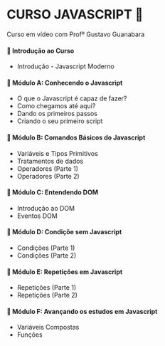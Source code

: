 # CURSO JAVASCRIPT  :dart:

Curso em vídeo com Profº Gustavo Guanabara

#### :large_blue_diamond: Introdução ao Curso
- Introdução - Javascript Moderno
#### :large_blue_diamond: Módulo A: Conhecendo o Javascript
- O que o Javascript é capaz de fazer?
- Como chegamos até aqui?
- Dando os primeiros passos 
- Criando o seu primeiro script 
#### :large_blue_diamond: Módulo B: Comandos Básicos do Javascript
- Variáveis e Tipos Primitivos
- Tratamentos de dados 
- Operadores (Parte 1)
- Operadores (Parte 2)
#### :large_blue_diamond: Módulo C: Entendendo DOM
- Introdução ao DOM
- Eventos DOM
#### :large_blue_diamond: Módulo D: Condiçõe sem Javascript
- Condições (Parte 1)
- Condições (Parte 2)
#### :large_blue_diamond: Módulo E: Repetições em Javascript
- Repetições (Parte 1)
- Repetições (Parte 2)
#### :large_blue_diamond: Módulo F: Avançando os estudos em Javascript 
- Variáveis Compostas 
- Funções 